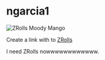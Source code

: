 # ngarcia1

![ZRolls Moody Mango](https://media-cdn.tripadvisor.com/media/photo-s/13/6a/4b/9d/zrolls-ice-cream-moody.jpg)

Create a link with to [ZRolls](https://www.tripadvisor.com/LocationPhotoDirectLink-g46855-d14211866-i325733277-ZRolls_Ice_Cream-Summit_New_Jersey.html)

I need ZRolls nowwwwwwwwwwww.